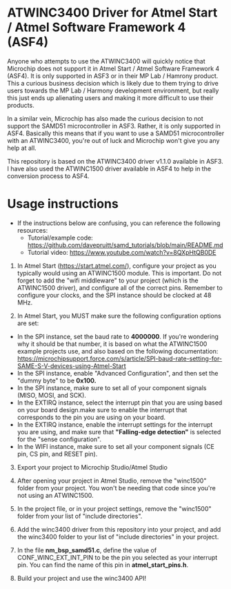 # ATWINC3400 Driver for Atmel Start / Atmel Software Framework 4 (ASF4)

Anyone who attempts to use the ATWINC3400 will quickly notice that Microchip does not support it in Atmel Start / Atmel Software Framework 4 (ASF4). It is only supported in ASF3 or in their MP Lab / Hamrony product. This a curious business decision which is likely due to them trying to drive users towards the MP Lab / Harmony development environment, but really this just ends up alienating users and making it more difficult to use their products.

In a similar vein, Microchip has also made the curious decision to not support the SAMD51 microcontroller in ASF3. Rather, it is only supported in ASF4. Basically this means that if you want to use a SAMD51 microcontroller with an ATWINC3400, you're out of luck and Microchip won't give you any help at all.

This repository is based on the ATWINC3400 driver v1.1.0 available in ASF3. I have also used the ATWINC1500 driver available in ASF4 to help in the conversion process to ASF4.

# Usage instructions

- If the instructions below are confusing, you can reference the following resources:
    - Tutorial/example code: https://github.com/davepruitt/samd_tutorials/blob/main/README.md
    - Tutorial video: https://www.youtube.com/watch?v=8QXpHtQB0DE

1. In Atmel Start (https://start.atmel.com/), configure your project as you typically would using an ATWINC1500 module. This is important. Do not forget to add the "wifi middleware" to your project (which is the ATWINC1500 driver), and configure all of the correct pins. Remember to configure your clocks, and the SPI instance should be clocked at 48 MHz.

2. In Atmel Start, you MUST make sure the following configuration options are set:

- In the SPI instance, set the baud rate to **4000000**. If you're wondering why it should be that number, it is based on what the ATWINC1500 example projects use, and also based on the following documentation: https://microchipsupport.force.com/s/article/SPI-baud-rate-setting-for-SAME-S-V-devices-using-Atmel-Start
- In the SPI instance, enable "Advanced Configuration", and then set the "dummy byte" to be **0x100.**
- In the SPI instance, make sure to set all of your component signals (MISO, MOSI, and SCK).
- In the EXTIRQ instance, select the interrupt pin that you are using based on your board design.make sure to enable the interrupt that corresponds to the pin you are using on your board.
- In the EXTIRQ instance, enable the interrupt settings for the interrupt you are using, and make sure that **"Falling-edge detection"** is selected for the "sense configuration".
- In the WIFI instance, make sure to set all your component signals (CE pin, CS pin, and RESET pin).

3. Export your project to Microchip Studio/Atmel Studio

4. After opening your project in Atmel Studio, remove the "winc1500" folder from your project. You won't be needing that code since you're not using an ATWINC1500.

5. In the project file, or in your project settings, remove the "winc1500" folder from your list of "include directories".

6. Add the winc3400 driver from this repository into your project, and add the winc3400 folder to your list of "include directories" in your project.

7. In the file **nm_bsp_samd51.c**, define the value of CONF_WINC_EXT_INT_PIN to be the pin you selected as your interrupt pin. You can find the name of this pin in **atmel_start_pins.h**.

8. Build your project and use the winc3400 API!
